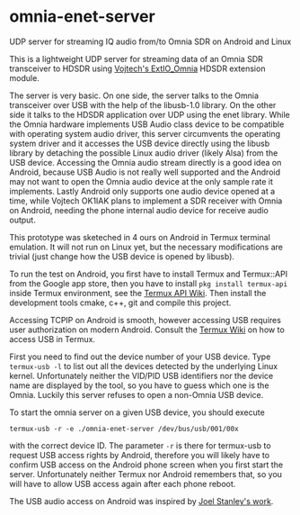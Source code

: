# omnia-enet-server
UDP server for streaming IQ audio from/to Omnia SDR on Android and Linux

This is a lightweight UDP server for streaming data of an Omnia SDR transceiver to HDSDR using 
[Vojtech's ExtIO_Omnia](https://github.com/bubnikv/ExtIO_Omnia) HDSDR extension module.

The server is very basic. On one side, the server talks to the Omnia transceiver over USB with the help 
of the libusb-1.0 library. On the other side it talks to the HDSDR application over UDP using the enet
library. While the Omnia hardware implements USB Audio class device to be compatible with operating system audio driver, this server circumvents the operating system
driver and it accesses the USB device directly using the libusb library by detaching the possible Linux audio driver (likely Alsa) from the USB device.
Accessing the Omnia audio stream directly is a good idea on Android, because USB Audio is not really well supported and the Android may not want 
to open the Omnia audio device at the only sample rate it implements. Lastly Android only supports one audio device opened at a time, while Vojtech OK1IAK plans to implement a SDR
receiver with Omnia on Android, needing the phone internal audio device for receive audio output.

This prototype was sketeched in 4 ours on Android in Termux terminal emulation. It will not run on Linux yet, but the necessary modifications are trivial (just change how the USB device is opened
by libusb).

To run the test on Android, you first have to install Termux and Termux::API from the Google app store, then you have to install `pkg install termux-api` inside Termux environment, see
the [Termux API Wiki](https://wiki.termux.com/wiki/Termux:API). Then install the development tools cmake, c++, git and compile this project.

Accessing TCPIP on Android is smooth, however accessing USB requires user authorization on modern Android. Consult the [Termux Wiki](https://wiki.termux.com/wiki/Termux-usb)
on how to access USB in Termux.

First you need to find out the device number of your USB device. Type `termux-usb -l` to list out all the devices detected by the underlying Linux kernel. Unfortunately neither the VID/PID USB identifiers nor the device name are displayed
by the tool, so you have to guess which one is the Omnia. Luckily this server refuses to open a non-Omnia USB device.

To start the omnia server on a given USB device, you should execute

```
termux-usb -r -e ./omnia-enet-server /dev/bus/usb/001/00x
```

with the correct device ID. The parameter `-r` is there for termux-usb to request USB access rights by Android, therefore you will likely have to confirm USB access on the Android phone screen when you first start the server.
Unfortunately neither Termux nor Android remembers that, so you will have to allow USB access again after each phone reboot.


The USB audio access on Android was inspired by [Joel Stanley's work](https://github.com/shenki/usbaudio-android-demo).
